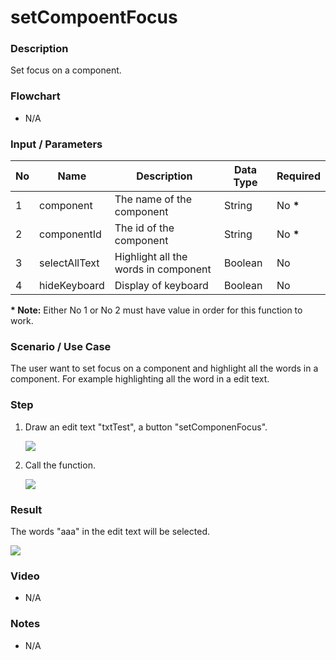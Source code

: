 # setCompoentFocus

### Description

Set focus on a component.

### Flowchart

- N/A

### Input / Parameters

| No | Name | Description | Data Type | Required |
| ------ | ------ | ------ |------ | ------ | 
| 1 | component | The name of the component | String | No __*__ | 
| 2 | componentId | The id of the component | String | No __*__ |
| 3 | selectAllText | Highlight all the words in component | Boolean | No |
| 4 | hideKeyboard | Display of keyboard | Boolean | No |

__\* Note:__ Either No 1 or No 2 must have value in order for this function to work.


### Scenario / Use Case

The user want to set focus on a component and highlight all the words in a component. For example highlighting all the word in a edit text.

### Step

1. Draw an edit text "txtTest", a button "setComponenFocus".

    ![](../../../../document/function/App/setCompoentFocus/setCompoentFocus-step-1.png?raw=true)
    
2. Call the function.

    ![](../../../../document/function/App/setCompoentFocus/setCompoentFocus-step-2.png?raw=true)

### Result

The words "aaa" in the edit text will be selected.

![](../../../../document/function/App/setCompoentFocus/setCompoentFocus-result-1.png?raw=true)

### Video

- N/A
<!--[![Video](http://i.imgur.com/Ot5DWAW.png)](https://youtu.be/StTqXEQ2l-Y?t=35s)-->

### Notes

- N/A